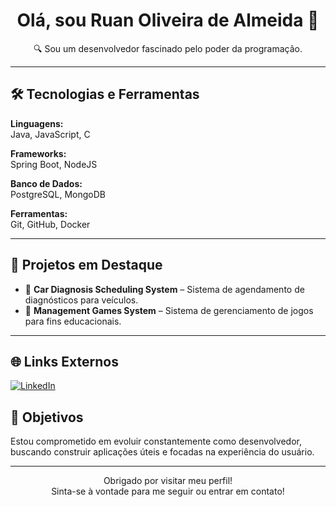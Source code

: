 <h1 align="center">Olá, sou Ruan Oliveira de Almeida 👋</h1>

<p align="center">🔍 Sou um desenvolvedor fascinado pelo poder da programação.</p>

---

## 🛠 Tecnologias e Ferramentas

**Linguagens:**  
Java, JavaScript, C

**Frameworks:**  
Spring Boot, NodeJS

**Banco de Dados:**  
PostgreSQL, MongoDB

**Ferramentas:**  
Git, GitHub, Docker

---

## 🌟 Projetos em Destaque

- 📌 **Car Diagnosis Scheduling System** – Sistema de agendamento de diagnósticos para veículos.  
- 📌 **Management Games System** – Sistema de gerenciamento de jogos para fins educacionais.

---

## 🌐 Links Externos

<p>
  <a href="https://www.linkedin.com/in/ruanoliveiradev">
    <img src="https://img.shields.io/badge/LinkedIn-0A66C2?style=for-the-badge&logo=linkedin&logoColor=white" alt="LinkedIn"/>
  </a>
  <a href="mailto:ruanoliveiradev@gmail.com">
    <imgsrc="https://img.shields.io/badge/E--mail-D14836?style=for-the-badge&logo=gmail&logoColor=white" alt="Email"/>
  </a>
</p>


## 🚀 Objetivos

Estou comprometido em evoluir constantemente como desenvolvedor, buscando construir aplicações úteis e focadas na experiência do usuário.

---

<p align="center">
  Obrigado por visitar meu perfil!  
  <br/>
  Sinta-se à vontade para me seguir ou entrar em contato!
</p>

